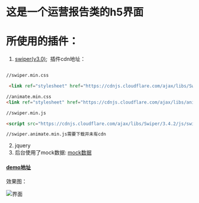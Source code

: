 # 这是一个运营报告类的h5界面

# 所使用的插件：

1. [swiper(v3.0)](http://www.swiper.com.cn/);
  插件cdn地址：
  
  ```html
  
  //swiper.min.css
  
  <link ref="stylesheet" href="https://cdnjs.cloudflare.com/ajax/libs/Swiper/3.4.2/css/swiper.min.css" />
  
  //animate.min.css
  <link ref="stylesheet" href="https://cdnjs.cloudflare.com/ajax/libs/animate.css/3.5.2/animate.min.css" />
  
  //swiper.min.js
  
  <script src="https://cdnjs.cloudflare.com/ajax/libs/Swiper/3.4.2/js/swiper.min.js"></script>
  
  //swiper.animate.min.js需要下载并未有cdn
 ```
2. jquery
3. 后台使用了mock数据: [mock数据](http://www.lhbzimo.cn:5000)

#### [demo地址](http://www.lhbzimo.cn/operation-report/src/index.html)

效果图：

![界面](http://oifsv5iji.bkt.clouddn.com/716DD6C6-C116-4228-B93E-CE6C3F07F824.png)
